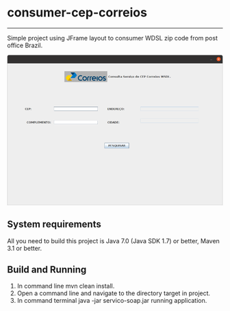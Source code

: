 # consumer-cep-correios
-------------------

Simple project using JFrame layout to consumer WDSL zip code from post office Brazil.


<img src="/img/captura-consumer-cep.png" alt="My cool logo"/>


System requirements
-------------------

All you need to build this project is Java 7.0 (Java SDK 1.7) or better, Maven 3.1 or better.


Build and Running
-------------------------

1. In command line mvn clean install.
2. Open a command line and navigate to the directory  target in project.
3. In  command terminal java -jar servico-soap.jar running application. 
